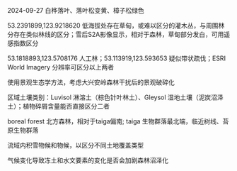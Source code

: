 
2024-09-27 白桦落叶、落叶松变黄、樟子松绿色

53.2391899,123.9218620 低海拔处存在草甸，或难以区分的灌木丛，与周围林分存在类似林线的区分；雪后S2A影像显示，相对于森林，草甸部分发白，可用遥感指数区分

53.1818893,123.5708176 人工林；53.113919,123.593653 疑似带状疏伐；ESRI World Imagery 分辨率可区分以上两者

使用景观生态学方法，考虑大兴安岭森林干扰后的景观破碎化

区域土壤类别：Luvisol 淋溶土（棕色针叶林土）、Gleysol 湿地土壤（泥炭沼泽土）；植物碎屑含量能否直接区分二者

boreal forest 北方森林，相对于taiga偏南; taiga 生物群落最北端，临近树线、苔原生物群落

流域内积雪物候和物候，以区分不同土地覆盖类型

气候变化导致冻土和水文要素的变化是否会加剧森林沼泽化
